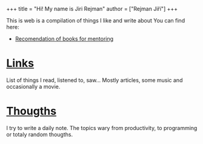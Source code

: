 +++
title = "Hi! My name is Jiri Rejman"
author = ["Rejman Jiří"]
+++

This is web is a compilation of things I like and write about You can find here:
- [Recomendation of books for mentoring](/articles/reading)
#  [Links](/stuff)
List of things I read, listened to, saw... Mostly articles, some music and occasionally a movie.
# [Thougths](/daily)
I try to write a daily note. The topics wary from productivity, to programming or totaly random thougths.

